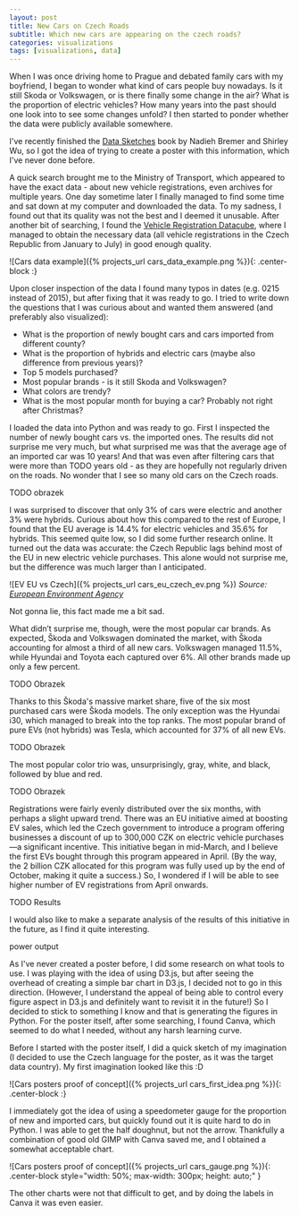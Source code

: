 ```yaml
---
layout: post
title: New Cars on Czech Roads
subtitle: Which new cars are appearing on the czech roads?
categories: visualizations
tags: [visualizations, data]
---
```


<!-- {{ site.excerpt }} -->


When I was once driving home to Prague and debated family cars with my boyfriend, I began to wonder what kind of cars people buy nowadays. Is it still Skoda or Volkswagen, or is there finally some change in the air?
What is the proportion of electric vehicles? How many years into the past should one look into to see some changes unfold? I then started to ponder whether the data were publicly available somewhere.

I've recently finished the [Data Sketches](https://www.datasketch.es/) book by Nadieh Bremer and Shirley Wu, so I got the idea of trying to create a poster with this information, which I've never done before.


A quick search brought me to the Ministry of Transport, which appeared to have the exact data - about new vehicle registrations, even archives for multiple years.
One day sometime later I finally managed to find some time and sat down at my computer and downloaded the data. To my sadness, I found out that its quality was not the best and I deemed it unusable.
After another bit of searching, I found the [Vehicle Registration Datacube](https://www.dataovozidlech.cz/), where I managed to obtain the necessary data (all vehicle registrations in the Czech Republic from January to July) in good enough quality.

![Cars data example]({% projects_url cars_data_example.png %}){: .center-block :}

Upon closer inspection of the data I found many typos in dates (e.g. 0215 instead of 2015), but after fixing that it was ready to go.
I tried to write down the questions that I was curious about and wanted them answered (and preferably also visualized):
- What is the proportion of newly bought cars and cars imported from different county?
- What is the proportion of hybrids and electric cars (maybe also difference from previous years)?
- Top 5 models purchased?
- Most popular brands - is it still Skoda and Volkswagen?
- What colors are trendy?
- What is the most popular month for buying a car? Probably not right after Christmas?


I loaded the data into Python and was ready to go. 
First I inspected the number of newly bought cars vs. the imported ones. The results did not surprise me very much, but what surprised me was that the average age of an imported car was 10 years! 
And that was even after filtering cars that were more than TODO years old - as they are hopefully not regularly driven on the roads.
No wonder that I see so many old cars on the Czech roads.


TODO obrazek

I was surprised to discover that only 3% of cars were electric and another 3% were hybrids. Curious about how this compared to the rest of Europe, I found that the EU average is 14.4% for electric vehicles and 35.6% for hybrids. This seemed quite low, so I did some further research online. It turned out the data was accurate: the Czech Republic lags behind most of the EU in new electric vehicle purchases. This alone would not surprise me, but the difference was much larger than I anticipated.

![EV EU vs Czech]({% projects_url cars_eu_czech_ev.png %})
_Source: [European Environment Agency](https://www.eea.europa.eu/en/analysis/indicators/new-registrations-of-electric-vehicles)_

Not gonna lie, this fact made me a bit sad.


What didn’t surprise me, though, were the most popular car brands. As expected, Škoda and Volkswagen dominated the market, with Škoda accounting for almost a third of all new cars. Volkswagen managed 11.5%, while Hyundai and Toyota each captured over 6%. All other brands made up only a few percent.

TODO Obrazek

Thanks to this Škoda's massive market share, five of the six most purchased cars were Škoda models. 
The only exception was the Hyundai i30, which managed to break into the top ranks.
The most popular brand of pure EVs (not hybrids) was Tesla, which accounted for 37% of all new EVs.

TODO Obrazek

The most popular color trio was, unsurprisingly, gray, white, and black, followed by blue and red.

TODO Obrazek


Registrations were fairly evenly distributed over the six months, with perhaps a slight upward trend. There was an EU initiative aimed at boosting EV sales, which led the Czech government to introduce a program offering businesses a discount of up to 300,000 CZK on electric vehicle purchases—a significant incentive. This initiative began in mid-March, and I believe the first EVs bought through this program appeared in April. (By the way, the 2 billion CZK allocated for this program was fully used up by the end of October, making it quite a success.) So, I wondered if I will be able to see higher number of EV registrations from April onwards.

TODO Results

I would also like to make a separate analysis of the results of this initiative in the future, as I find it quite interesting.

power output



As I've never created a poster before, I did some research on what tools to use. I was playing with the idea of using D3.js, but after seeing the overhead of creating a simple bar chart in D3.js, I decided not to go in this direction. (However, I understand the appeal of being able to control every figure aspect in D3.js and definitely want to revisit it in the future!)
So I decided to stick to something I know and that is generating the figures in Python.
For the poster itself, after some searching, I found Canva, which seemed to do what I needed, without any harsh learning curve.

Before I started with the poster itself, I did a quick sketch of my imagination (I decided to use the Czech language for the poster, as it was the target data country).
My first imagination looked like this :D

![Cars posters proof of concept]({% projects_url cars_first_idea.png %}){: .center-block :}

I immediately got the idea of using a speedometer gauge for the proportion of new and imported cars, but quickly found out it is quite hard to do in Python.
I was able to get the half doughnut, but not the arrow.
Thankfully a combination of good old GIMP with Canva saved me, and I obtained a somewhat acceptable chart.

![Cars posters proof of concept]({% projects_url cars_gauge.png %}){: .center-block style="width: 50%; max-width: 300px; height: auto;" }

The other charts were not that difficult to get, and by doing the labels in Canva it was even easier.